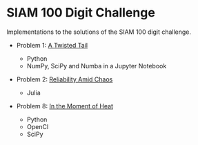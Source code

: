 # SIAM 100 Digit Challenge

Implementations to the solutions of the SIAM 100 digit challenge.

* Problem 1: [A Twisted Tail](problem-1/)
  * Python
  * NumPy, SciPy and Numba in a Jupyter Notebook

* Problem 2: [Reliability Amid Chaos](problem-2/)
  * Julia

* Problem 8: [In the Moment of Heat](problem-8/)
  * Python
  * OpenCl
  * SciPy
